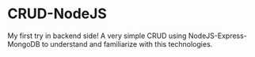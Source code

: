 # CRUD-NodeJS
My first try in backend side! A very simple CRUD using NodeJS-Express-MongoDB to understand and familiarize with this technologies.
